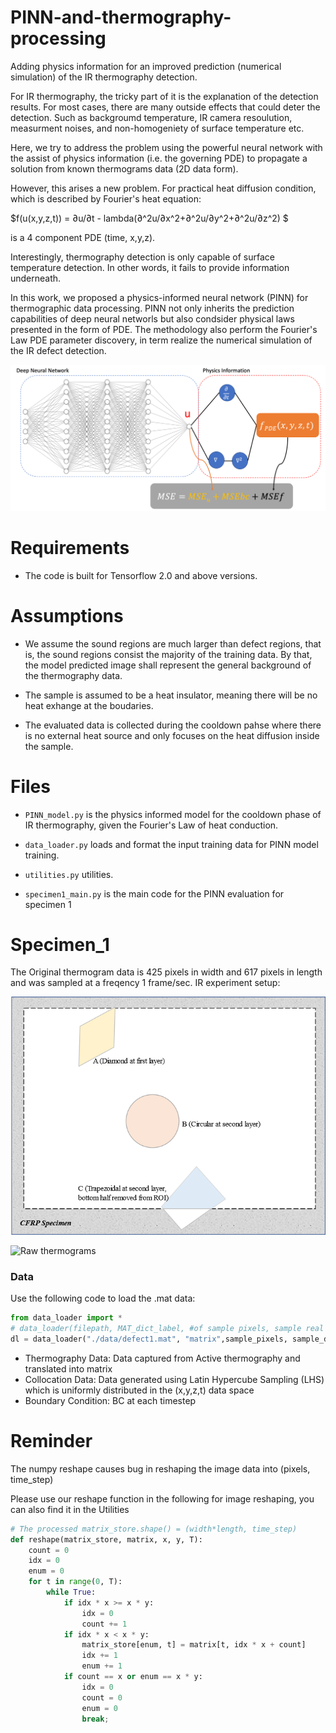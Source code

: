 # PINN-and-thermography-processing
Adding physics information for an improved prediction (numerical simulation) of the IR thermography detection. 

For IR thermography, the tricky part of it is the explanation of the detection results. For most cases, there are many outside effects that could deter the detection. 
Such as backgroumd temperature, IR camera resoulution, measurment noises, and non-homogeniety of surface temperature etc. 

Here, we try to address the problem using the powerful neural network with the assist of physics information (i.e. the governing PDE) to propagate a solution from known thermograms data (2D data form). 

However, this arises a new problem. 
For practical heat diffusion condition, which is described by Fourier's heat equation:

$f(u(x,y,z,t)) = ∂u/∂t - lambda(∂^2u/∂x^2+∂^2u/∂y^2+∂^2u/∂z^2) $

is a 4 component PDE (time, x,y,z). 

Interestingly, thermography detection is only capable of surface temperature detection. In other words, it fails to provide information underneath.  

In this work, we proposed a physics-informed neural network (PINN) for thermographic data processing.
PINN not only inherits the prediction capabilities of deep neural networls but also condsider physical laws presented in the form of PDE. 
The methodology also perform the Fourier's Law PDE parameter discovery, in term realize the numerical simulation of the IR defect detection. 


![Project Scheme](https://github.com/dalenhsiao/PINN-and-thermography-processing/blob/main/Doc/project%20scheme.png)

# Requirements
- The code is built for Tensorflow 2.0 and above versions. 






# Assumptions 
- We assume the sound regions are much larger than defect regions, that is, the sound regions consist the majority of the training data. By that, the model predicted image shall represent the general background of the thermography data. 

- The sample is assumed to be a heat insulator, meaning there will be no heat exhange at the boudaries.

- The evaluated data is collected during the cooldown pahse where there is no external heat source and only focuses on the heat diffusion inside the sample.



# Files
- ```PINN_model.py``` is the physics informed model for the cooldown phase of IR thermography, given the Fourier's Law of heat conduction. 

- ```data_loader.py``` loads and format the input training data for PINN model training. 

- ```utilities.py``` utilities. 

- ```specimen1_main.py``` is the main code for the PINN evaluation for specimen 1



# Specimen_1
The Original thermogram data is 425 pixels in width and 617 pixels in length and was sampled at a freqency 1 frame/sec.
IR experiment setup:

![Exp setup](https://github.com/dalenhsiao/PINN-and-thermography-processing/blob/main/Doc/specimen1.png)



![Raw thermograms](https://github.com/dalenhsiao/PINN-and-thermography-processing/blob/main/Doc/Raw_thermograms.gif)
### Data
Use the following code to load the .mat data:
```python
from data_loader import *
# data_loader(filepath, MAT_dict_label, #of sample pixels, sample real dimensions, inspect tspan)
dl = data_loader("./data/defect1.mat", "matrix",sample_pixels, sample_dims, tspan)
```
- Thermography Data: Data captured from Active thermography and translated into matrix
- Collocation Data: Data generated using Latin Hypercube Sampling (LHS) which is uniformly distributed in the (x,y,z,t) data space
- Boundary Condition: BC at each timestep





# Reminder
The numpy reshape causes bug in reshaping the image data into (pixels, time_step)

Please use our reshape function in the following for image reshaping, you can also find it in the Utilities
```python
# The processed matrix_store.shape() = (width*length, time_step)
def reshape(matrix_store, matrix, x, y, T):
    count = 0
    idx = 0
    enum = 0
    for t in range(0, T):
        while True:
            if idx * x >= x * y:
                idx = 0
                count += 1
            if idx * x < x * y:
                matrix_store[enum, t] = matrix[t, idx * x + count]
                idx += 1
                enum += 1
            if count == x or enum == x * y:
                idx = 0
                count = 0
                enum = 0
                break;
```
